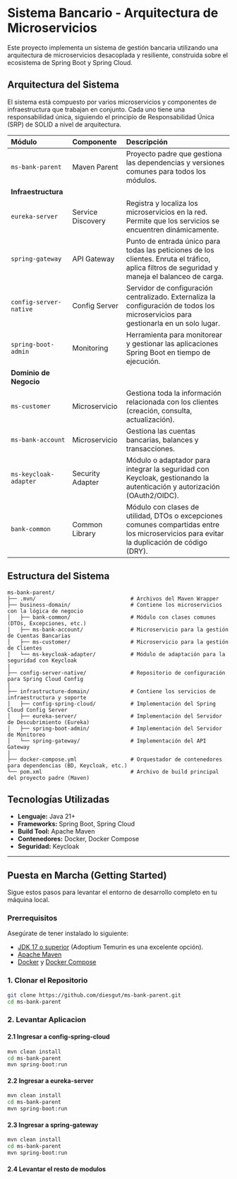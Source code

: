 # Sistema Bancario - Arquitectura de Microservicios

Este proyecto implementa un sistema de gestión bancaria utilizando una arquitectura de microservicios desacoplada y resiliente, construida sobre el ecosistema de Spring Boot y Spring Cloud.

## Arquitectura del Sistema

El sistema está compuesto por varios microservicios y componentes de infraestructura que trabajan en conjunto. Cada uno tiene una responsabilidad única, siguiendo el principio de Responsabilidad Única (SRP) de SOLID a nivel de arquitectura.

| Módulo | Componente | Descripción |
| :--- | :--- | :--- |
| `ms-bank-parent` | Maven Parent | Proyecto padre que gestiona las dependencias y versiones comunes para todos los módulos. |
| **Infraestructura** | | |
| `eureka-server` | Service Discovery | Registra y localiza los microservicios en la red. Permite que los servicios se encuentren dinámicamente. |
| `spring-gateway` | API Gateway | Punto de entrada único para todas las peticiones de los clientes. Enruta el tráfico, aplica filtros de seguridad y maneja el balanceo de carga. |
| `config-server-native`| Config Server | Servidor de configuración centralizado. Externaliza la configuración de todos los microservicios para gestionarla en un solo lugar. |
| `spring-boot-admin` | Monitoring | Herramienta para monitorear y gestionar las aplicaciones Spring Boot en tiempo de ejecución. |
| **Dominio de Negocio** | | |
| `ms-customer` | Microservicio | Gestiona toda la información relacionada con los clientes (creación, consulta, actualización). |
| `ms-bank-account` | Microservicio | Gestiona las cuentas bancarias, balances y transacciones. |
| `ms-keycloak-adapter` | Security Adapter | Módulo o adaptador para integrar la seguridad con Keycloak, gestionando la autenticación y autorización (OAuth2/OIDC). |
| `bank-common`| Common Library | Módulo con clases de utilidad, DTOs o excepciones comunes compartidas entre los microservicios para evitar la duplicación de código (DRY). |

## Estructura del Sistema
```
ms-bank-parent/
├── .mvn/                              # Archivos del Maven Wrapper
├── business-domain/                   # Contiene los microservicios con la lógica de negocio
│   ├── bank-common/                   # Módulo con clases comunes (DTOs, Excepciones, etc.)
│   ├── ms-bank-account/               # Microservicio para la gestión de Cuentas Bancarias
│   ├── ms-customer/                   # Microservicio para la gestión de Clientes
│   └── ms-keycloak-adapter/           # Módulo de adaptación para la seguridad con Keycloak
│
├── config-server-native/              # Repositorio de configuración para Spring Cloud Config
│
├── infrastructure-domain/             # Contiene los servicios de infraestructura y soporte
│   ├── config-spring-cloud/           # Implementación del Spring Cloud Config Server
│   ├── eureka-server/                 # Implementación del Servidor de Descubrimiento (Eureka)
│   ├── spring-boot-admin/             # Implementación del Servidor de Monitoreo
│   └── spring-gateway/                # Implementación del API Gateway
│
├── docker-compose.yml                 # Orquestador de contenedores para dependencias (BD, Keycloak, etc.)
└── pom.xml                            # Archivo de build principal del proyecto padre (Maven)
```

## Tecnologías Utilizadas

* **Lenguaje:** Java 21+
* **Frameworks:** Spring Boot, Spring Cloud
* **Build Tool:** Apache Maven
* **Contenedores:** Docker, Docker Compose
* **Seguridad:** Keycloak

---

## Puesta en Marcha (Getting Started)

Sigue estos pasos para levantar el entorno de desarrollo completo en tu máquina local.

### Prerrequisitos

Asegúrate de tener instalado lo siguiente:
* [JDK 17 o superior](https://www.oracle.com/java/technologies/downloads/) (Adoptium Temurin es una excelente opción).
* [Apache Maven](https://maven.apache.org/download.cgi)
* [Docker](https://www.docker.com/products/docker-desktop/) y [Docker Compose](https://docs.docker.com/compose/install/)

### 1. Clonar el Repositorio

```bash
git clone https://github.com/diesgut/ms-bank-parent.git
cd ms-bank-parent
```

### 2. Levantar Aplicacion
#### 2.1 Ingresar a config-spring-cloud
```bash
mvn clean install
cd ms-bank-parent
mvn spring-boot:run
```
#### 2.2 Ingresar a eureka-server
```bash
mvn clean install
cd ms-bank-parent
mvn spring-boot:run
```
#### 2.3 Ingresar a spring-gateway
```bash
mvn clean install
cd ms-bank-parent
mvn spring-boot:run
```
#### 2.4 Levantar el resto de modulos